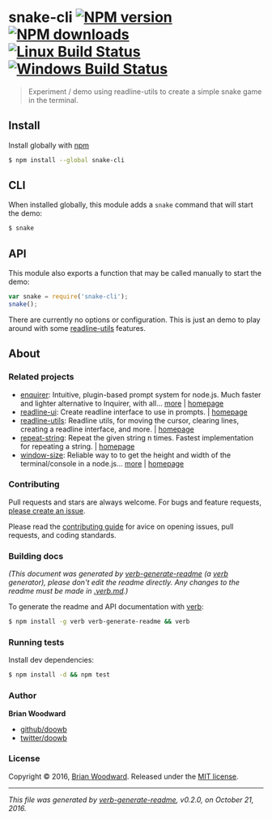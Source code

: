 # snake-cli [![NPM version](https://img.shields.io/npm/v/snake-cli.svg?style=flat)](https://www.npmjs.com/package/snake-cli) [![NPM downloads](https://img.shields.io/npm/dm/snake-cli.svg?style=flat)](https://npmjs.org/package/snake-cli) [![Linux Build Status](https://img.shields.io/travis/doowb/snake-cli.svg?style=flat&label=Travis)](https://travis-ci.org/doowb/snake-cli) [![Windows Build Status](https://img.shields.io/appveyor/ci/doowb/snake-cli.svg?style=flat&label=AppVeyor)](https://ci.appveyor.com/project/doowb/snake-cli)

> Experiment / demo using readline-utils to create a simple snake game in the terminal.

## Install

Install globally with [npm](https://www.npmjs.com/)

```sh
$ npm install --global snake-cli
```

## CLI

When installed globally, this module adds a `snake` command that will start the demo:

```sh
$ snake
```

## API

This module also exports a function that may be called manually to start the demo:

```js
var snake = require('snake-cli');
snake();
```

There are currently no options or configuration. This is just an demo to play around with some [readline-utils](https://github.com/enquirer/readline-utils) features.

## About

### Related projects

* [enquirer](https://www.npmjs.com/package/enquirer): Intuitive, plugin-based prompt system for node.js. Much faster and lighter alternative to Inquirer, with all… [more](https://github.com/enquirer/enquirer) | [homepage](https://github.com/enquirer/enquirer "Intuitive, plugin-based prompt system for node.js. Much faster and lighter alternative to Inquirer, with all the same prompt types and more, but without the bloat.")
* [readline-ui](https://www.npmjs.com/package/readline-ui): Create readline interface to use in prompts. | [homepage](https://github.com/enquirer/readline-ui "Create readline interface to use in prompts.")
* [readline-utils](https://www.npmjs.com/package/readline-utils): Readline utils, for moving the cursor, clearing lines, creating a readline interface, and more. | [homepage](https://github.com/enquirer/readline-utils "Readline utils, for moving the cursor, clearing lines, creating a readline interface, and more.")
* [repeat-string](https://www.npmjs.com/package/repeat-string): Repeat the given string n times. Fastest implementation for repeating a string. | [homepage](https://github.com/jonschlinkert/repeat-string "Repeat the given string n times. Fastest implementation for repeating a string.")
* [window-size](https://www.npmjs.com/package/window-size): Reliable way to to get the height and width of the terminal/console in a node.js… [more](https://github.com/jonschlinkert/window-size) | [homepage](https://github.com/jonschlinkert/window-size "Reliable way to to get the height and width of the terminal/console in a node.js environment.")

### Contributing

Pull requests and stars are always welcome. For bugs and feature requests, [please create an issue](../../issues/new).

Please read the [contributing guide](contributing.md) for avice on opening issues, pull requests, and coding standards.

### Building docs

_(This document was generated by [verb-generate-readme](https://github.com/verbose/verb-generate-readme) (a [verb](https://github.com/verbose/verb) generator), please don't edit the readme directly. Any changes to the readme must be made in [.verb.md](.verb.md).)_

To generate the readme and API documentation with [verb](https://github.com/verbose/verb):

```sh
$ npm install -g verb verb-generate-readme && verb
```

### Running tests

Install dev dependencies:

```sh
$ npm install -d && npm test
```

### Author

**Brian Woodward**

* [github/doowb](https://github.com/doowb)
* [twitter/doowb](http://twitter.com/doowb)

### License

Copyright © 2016, [Brian Woodward](https://github.com/doowb).
Released under the [MIT license](LICENSE).

***

_This file was generated by [verb-generate-readme](https://github.com/verbose/verb-generate-readme), v0.2.0, on October 21, 2016._